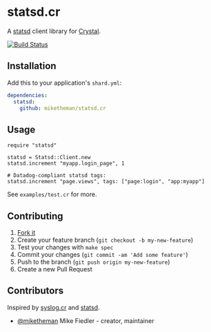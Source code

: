 # statsd.cr

A [statsd](https://github.com/etsy/statsd) client library for [Crystal](http://crystal-lang.org/).

[![Build Status](https://travis-ci.org/miketheman/statsd.cr.svg?branch=master)](https://travis-ci.org/miketheman/statsd.cr)

## Installation

Add this to your application's `shard.yml`:

```yaml
dependencies:
  statsd:
    github: miketheman/statsd.cr
```


## Usage

```crystal
require "statsd"

statsd = Statsd::Client.new
statsd.increment "myapp.login_page", 1

# Datadog-compliant statsd tags:
statsd.increment "page.views", tags: ["page:login", "app:myapp"]
```

See `examples/test.cr` for more.


## Contributing

1. [Fork it](https://github.com/miketheman/statsd.cr/fork)
2. Create your feature branch (`git checkout -b my-new-feature`)
3. Test your changes with `make spec`
4. Commit your changes (`git commit -am 'Add some feature'`)
5. Push to the branch (`git push origin my-new-feature`)
6. Create a new Pull Request


## Contributors
Inspired by [syslog.cr](https://github.com/comandeo/syslog.cr) and [statsd](https://github.com/reinh/statsd).

- [@miketheman](https://github.com/miketheman) Mike Fiedler - creator, maintainer
